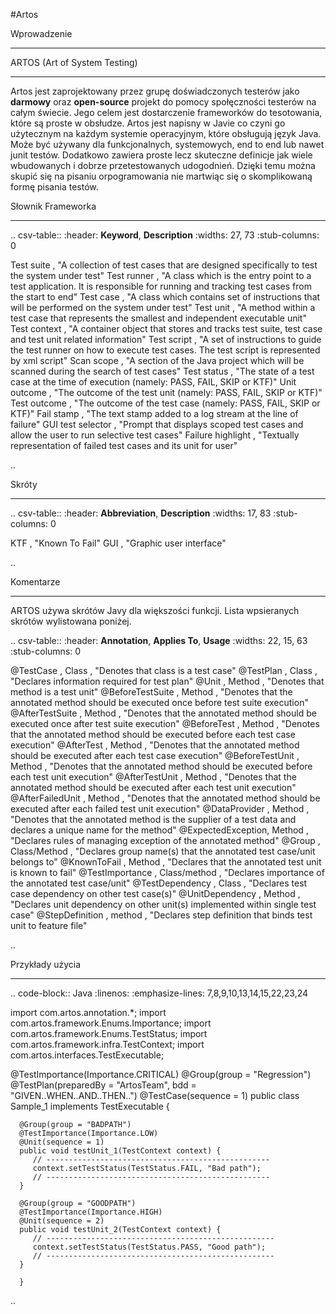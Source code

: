 #Artos

Wprowadzenie
************

ARTOS (Art of System Testing)
************



Artos jest zaprojektowany przez grupę doświadczonych testerów jako **darmowy** oraz **open-source** projekt do pomocy społęczności testerów na całym świecie.
Jego celem jest dostarczenie frameworków do tesotowania, które są proste w obsłudze. Artos jest napisny w Javie co czyni go użytecznym na każdym systemie operacyjnym, które obsługują język Java. Może być używany dla funkcjonalnych, systemowych, end to end lub nawet junit testów. Dodatkowo zawiera proste lecz skuteczne definicje jak wiele wbudowanych i dobrze przetestowanych udogodnień. Dzięki temu można skupić się na pisaniu orpogramowania nie martwiąc się o skomplikowaną formę pisania testów.

Słownik Frameworka
************

.. csv-table:: 
   :header: **Keyword**, **Description**
   :widths: 27, 73
   :stub-columns: 0
   
   Test suite        , "A collection of test cases that are designed specifically to test the system under test"
   Test runner       , "A class which is the entry point to a test application. It is responsible for running and tracking test cases from the start to end"
   Test case         , "A class which contains set of instructions that will be performed on the system under test"
   Test unit         , "A method within a test case that represents the smallest and independent executable unit"
   Test context      , "A container object that stores and tracks test suite, test case and test unit related information"
   Test script       , "A set of instructions to guide the test runner on how to execute test cases. The test script is represented by xml script"
   Scan scope        , "A section of the Java project which will be scanned during the search of test cases"
   Test status       , "The state of a test case at the time of execution (namely: PASS, FAIL, SKIP or KTF)"
   Unit outcome      , "The outcome of the test unit (namely: PASS, FAIL, SKIP or KTF)"
   Test outcome      , "The outcome of the test case (namely: PASS, FAIL, SKIP or KTF)"
   Fail stamp        , "The text stamp added to a log stream at the line of failure"
   GUI test selector , "Prompt that displays scoped test cases and allow the user to run selective test cases"
   Failure highlight , "Textually representation of failed test cases and its unit for user"

..

Skróty
************

.. csv-table:: 
   :header: **Abbreviation**, **Description**
   :widths: 17, 83
   :stub-columns: 0
   
   KTF , "Known To Fail"
   GUI , "Graphic user interface"

..

Komentarze
************

ARTOS używa skrótów Javy dla większości funkcji. Lista wpsieranych skrótów wylistowana poniżej.

.. csv-table:: 
   :header: **Annotation**, **Applies To**, **Usage**
   :widths: 22, 15, 63
   :stub-columns: 0

   @TestCase         , Class         , "Denotes that class is a test case"
   @TestPlan         , Class         , "Declares information required for test plan"
   @Unit             , Method        , "Denotes that method is a test unit"
   @BeforeTestSuite  , Method        , "Denotes that the annotated method should be executed once before test suite execution"
   @AfterTestSuite   , Method        , "Denotes that the annotated method should be executed once after test suite execution"
   @BeforeTest       , Method        , "Denotes that the annotated method should be executed before each test case execution"
   @AfterTest        , Method        , "Denotes that the annotated method should be executed after each test case execution"
   @BeforeTestUnit   , Method        , "Denotes that the annotated method should be executed before each test unit execution"
   @AfterTestUnit    , Method        , "Denotes that the annotated method should be executed after each test unit execution"
   @AfterFailedUnit	 , Method 		 , "Denotes that the annotated method should be executed after each failed test unit execution"
   @DataProvider     , Method        , "Denotes that the annotated method is the supplier of a test data and declares a unique name for the method"
   @ExpectedException, Method        , "Declares rules of managing exception of the annotated method"
   @Group            , Class/Method  , "Declares group name(s) that the annotated test case/unit belongs to" 
   @KnownToFail      , Method        , "Declares that the annotated test unit is known to fail"
   @TestImportance   , Class/method  , "Declares importance of the annotated test case/unit"
   @TestDependency   , Class         , "Declares test case dependency on other test case(s)"
   @UnitDependency   , Method        , "Declares unit dependency on other unit(s) implemented within single test case"
   @StepDefinition   , method        , "Declares step definition that binds test unit to feature file"

..

Przykłady użycia
************

.. code-block:: Java
   :linenos: 
   :emphasize-lines: 7,8,9,10,13,14,15,22,23,24

   import com.artos.annotation.*;
   import com.artos.framework.Enums.Importance;
   import com.artos.framework.Enums.TestStatus;
   import com.artos.framework.infra.TestContext;
   import com.artos.interfaces.TestExecutable;

   @TestImportance(Importance.CRITICAL)
   @Group(group = "Regression")
   @TestPlan(preparedBy = "ArtosTeam", bdd = "GIVEN..WHEN..AND..THEN..")
   @TestCase(sequence = 1)
    public class Sample_1 implements TestExecutable {

      @Group(group = "BADPATH")
      @TestImportance(Importance.LOW)
      @Unit(sequence = 1)
      public void testUnit_1(TestContext context) {
         // --------------------------------------------------
         context.setTestStatus(TestStatus.FAIL, "Bad path");
         // --------------------------------------------------
      }
      
      @Group(group = "GOODPATH")
      @TestImportance(Importance.HIGH)
      @Unit(sequence = 2)
      public void testUnit_2(TestContext context) {
         // ---------------------------------------------------
         context.setTestStatus(TestStatus.PASS, "Good path");
         // ---------------------------------------------------
      }

      }

..
